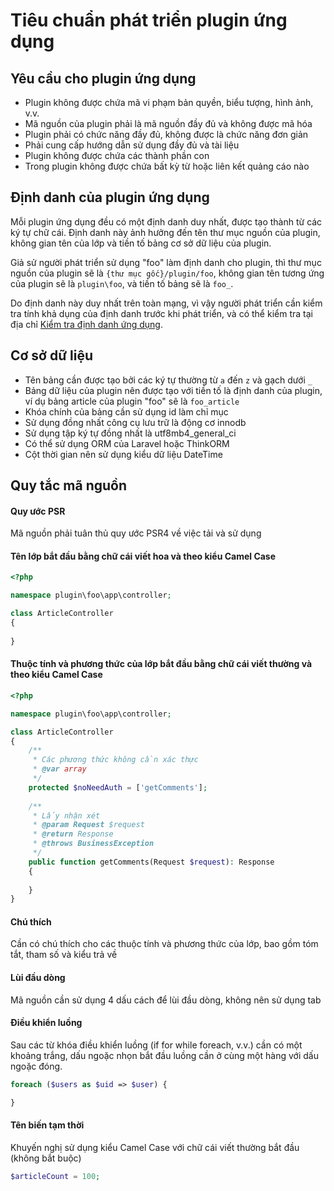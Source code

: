 # Tiêu chuẩn phát triển plugin ứng dụng

## Yêu cầu cho plugin ứng dụng
* Plugin không được chứa mã vi phạm bản quyền, biểu tượng, hình ảnh, v.v.
* Mã nguồn của plugin phải là mã nguồn đầy đủ và không được mã hóa
* Plugin phải có chức năng đầy đủ, không được là chức năng đơn giản
* Phải cung cấp hướng dẫn sử dụng đầy đủ và tài liệu
* Plugin không được chứa các thành phần con
* Trong plugin không được chứa bất kỳ từ hoặc liên kết quảng cáo nào

## Định danh của plugin ứng dụng
Mỗi plugin ứng dụng đều có một định danh duy nhất, được tạo thành từ các ký tự chữ cái. Định danh này ảnh hưởng đến tên thư mục nguồn của plugin, không gian tên của lớp và tiền tố bảng cơ sở dữ liệu của plugin.

Giả sử người phát triển sử dụng "foo" làm định danh cho plugin, thì thư mục nguồn của plugin sẽ là `{thư mục gốc}/plugin/foo`, không gian tên tương ứng của plugin sẽ là `plugin\foo`, và tiền tố bảng sẽ là `foo_`.

Do định danh này duy nhất trên toàn mạng, vì vậy người phát triển cần kiểm tra tính khả dụng của định danh trước khi phát triển, và có thể kiểm tra tại địa chỉ [Kiểm tra định danh ứng dụng](https://www.workerman.net/app/check).

## Cơ sở dữ liệu
* Tên bảng cần được tạo bởi các ký tự thường từ `a` đến `z` và gạch dưới `_`
* Bảng dữ liệu của plugin nên được tạo với tiền tố là định danh của plugin, ví dụ bảng article của plugin "foo" sẽ là `foo_article`
* Khóa chính của bảng cần sử dụng id làm chỉ mục
* Sử dụng đồng nhất công cụ lưu trữ là động cơ innodb
* Sử dụng tập ký tự đồng nhất là utf8mb4_general_ci
* Có thể sử dụng ORM của Laravel hoặc ThinkORM
* Cột thời gian nên sử dụng kiểu dữ liệu DateTime

## Quy tắc mã nguồn

#### Quy ước PSR
Mã nguồn phải tuân thủ quy ước PSR4 về việc tải và sử dụng

#### Tên lớp bắt đầu bằng chữ cái viết hoa và theo kiểu Camel Case
```php
<?php

namespace plugin\foo\app\controller;

class ArticleController
{
    
}
```

#### Thuộc tính và phương thức của lớp bắt đầu bằng chữ cái viết thường và theo kiểu Camel Case
```php
<?php

namespace plugin\foo\app\controller;

class ArticleController
{
    /**
     * Các phương thức không cần xác thực
     * @var array
     */
    protected $noNeedAuth = ['getComments'];
    
    /**
     * Lấy nhận xét
     * @param Request $request
     * @return Response
     * @throws BusinessException
     */
    public function getComments(Request $request): Response
    {
        
    }
}
```

#### Chú thích
Cần có chú thích cho các thuộc tính và phương thức của lớp, bao gồm tóm tắt, tham số và kiểu trả về

#### Lùi đầu dòng
Mã nguồn cần sử dụng 4 dấu cách để lùi đầu dòng, không nên sử dụng tab

#### Điều khiển luồng
Sau các từ khóa điều khiển luồng (if for while foreach, v.v.) cần có một khoảng trắng, dấu ngoặc nhọn bắt đầu luồng cần ở cùng một hàng với dấu ngoặc đóng.

```php
foreach ($users as $uid => $user) {

}
```

#### Tên biến tạm thời
Khuyến nghị sử dụng kiểu Camel Case với chữ cái viết thường bắt đầu (không bắt buộc)

```php
$articleCount = 100;
```

